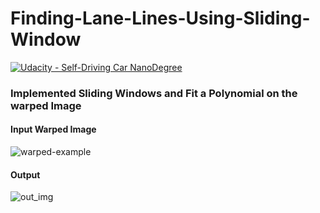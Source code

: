 # Finding-Lane-Lines-Using-Sliding-Window
[![Udacity - Self-Driving Car NanoDegree](https://s3.amazonaws.com/udacity-sdc/github/shield-carnd.svg)](http://www.udacity.com/drive)

### Implemented Sliding Windows and Fit a Polynomial on the warped Image

#### Input Warped Image

![warped-example](https://user-images.githubusercontent.com/34116562/49694433-f995e900-fbaf-11e8-8686-44b0281c48e3.jpg)

#### Output

![out_img](https://user-images.githubusercontent.com/34116562/49694432-f864bc00-fbaf-11e8-9a5f-1ca7adc6906f.png)

